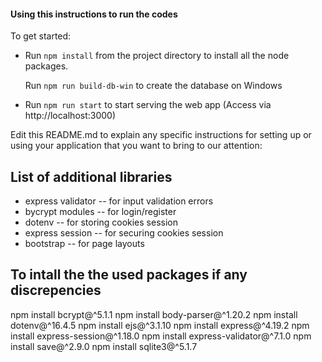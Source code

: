 #### Using this instructions to run the codes ####

To get started:

* Run ```npm install``` from the project directory to install all the node packages.

  Run ```npm run build-db-win``` to create the database on Windows

* Run ```npm run start``` to start serving the web app (Access via http://localhost:3000)


Edit this README.md to explain any specific instructions for setting up or using your application that you want to bring to our attention:


## List of additional libraries

- express validator -- for input validation errors
- bycrypt modules -- for login/register
- dotenv -- for storing cookies session
- express session -- for securing cookies session
- bootstrap -- for page layouts

## To intall the the used packages if any discrepencies
npm install bcrypt@^5.1.1
npm install body-parser@^1.20.2
npm install dotenv@^16.4.5
npm install ejs@^3.1.10
npm install express@^4.19.2
npm install express-session@^1.18.0
npm install express-validator@^7.1.0
npm install save@^2.9.0
npm install sqlite3@^5.1.7
